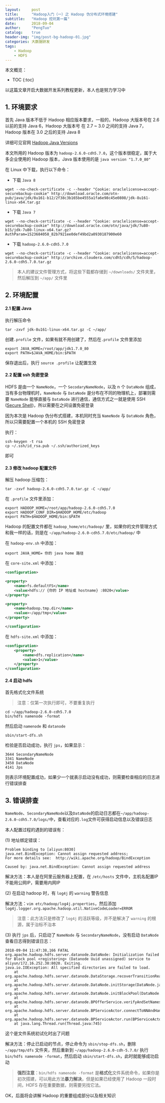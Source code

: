 ```yaml
---
layout:     post
title:      "Hadoop入门（一）之 Hadoop 伪分布式环境搭建"
subtitle:   "Hadoop 挖坑第一篇"
date:       2018-09-04
author:     "PengTuo"
catalog:    true
header-img: "img/post-bg-hadoop-01.jpg"
categories: 大数据研发
tags:
    - Hadoop
    - HDFS
---
```


本文概览：
* TOC
{:toc}

以这篇文章开启大数据开发系列教程更新，本人也是努力学习中

## 1. 环境要求
首先 Java 版本不低于 Hadoop 相应版本要求，一般的，Hadoop 大版本号在 2.6 以前的支持 Java 6，Hadoop 大版本号 在 2.7 ~ 3.0 之间的支持 Java 7，Hadoop 版本在 3.0 之后的支持 Java 8

详细可见官网 [Hadoop Java Versions](https://wiki.apache.org/hadoop/HadoopJavaVersions)

本文所用的 Hadoop 版本为 `hadoop-2.6.0-cdh5.7.0`，这个版本很稳定，属于大多企业使用的 Hadoop 版本，Java 版本使用的是 `java version "1.7.0_80"`

在 Linux 中下载，执行以下命令：

- 下载 `Java 8`
```shell
wget --no-check-certificate -c --header "Cookie: oraclelicense=accept-securebackup-cookie" http://download.oracle.com/otn-pub/java/jdk/8u161-b12/2f38c3b165be4555a1fa6e98c45e0808/jdk-8u161-linux-x64.tar.gz
```

- 下载 `Java 7`
```shell
wget --no-check-certificate -c --header "Cookie: oraclelicense=accept-securebackup-cookie" http://download.oracle.com/otn/java/jdk/7u80-b15/jdk-7u80-linux-x64.tar.gz?AuthParam=1523684058_82b7921ee0def49bd2a0930187900e60
```

- 下载 `hadoop-2.6.0-cdh5.7.0`
```shell
wget --no-check-certificate -c --header "Cookie: oraclelicense=accept-securebackup-cookie" http://archive.cloudera.com/cdh5/cdh/5/hadoop-2.6.0-cdh5.7.0.tar.gz
```

> 本人的建议文件管理方式，将这些下载都存储到 `~/downloads/` 文件夹里，然后解压到 `~/app/` 文件里

## 2. 环境配置
#### 2.1 配置 Java
执行解压命令

```shell
tar -zxvf jdk-8u161-linux-x64.tar.gz -C ~/app/
```

创建`.profile` 文件，如果有就不用创建了，然后在`.profile` 文件里添加

```shell
export JAVA_HOME=/root/app/jdk1.7.0_80
export PATH=$JAVA_HOME/bin:$PATH
```

保存退出后，执行 `source .profile` 让配置生效

#### 2.2 配置 ssh 免密登录
HDFS 是由一个 `NameNode`，一个 `SecodaryNameNode`，以及 n 个 `DataNode` 组成，当有多台物理机时，`NameNode` 与 `DataNode` 是分布在不同的物理机上，部署则需要 `NameNode` 能够直接与 `DataNode` 进行通信，通信方式之一就是使用 SSH ([Secure Shell](https://baike.baidu.com/item/Secure%20Shell))，所以需要在之间设置免密登录

因为本次是 Hadoop 伪分布式搭建，本机同时充当 `NameNode` 与 `DataNode` 角色，所以只需要配置一个本机的 SSH 免密登录

执行：
```shell
ssh-keygen -t rsa
cp ~/.ssh/id_rsa.pub ~/.ssh/authorized_keys
```
即可

#### 2.3 修改 hadoop 配置文件
解压 hadoop 压缩包：

```shell
tar -zxvf hadoop-2.6.0-cdh5.7.0.tar.gz -C ~/app/
```

在 `.profile` 文件里添加：
```shell
export HADOOP_HOME=/root/app/hadoop-2.6.0-cdh5.7.0
export HADOOP_CONF_DIR=$HADOOP_HOME/etc/hadoop
export PATH=$HADOOP_HOME/bin:$PATH
```

Hadoop 的配置文件都在 `hadoop_home/etc/hadoop/` 里，如果你的文件管理方式和我一样的话，则是在 `~/app/hadoop-2.6.0-cdh5.7.0/etc/hadoop/` 中

在 `hadoop-env.sh` 中添加：
```shell
export JAVA_HOME= 你的 java home 路径
```

在 `core-site.xml` 中添加：
```xml
<configuration>

<property>
    <name>fs.defaultFS</name>
    <value>hdfs:// {你的 IP 地址或 hostname} :8020</value>
</property>

<property>
    <name>hadoop.tmp.dir</name>
    <value>~/app/tmp</value>
</property>

</configuration>
```

在 `hdfs-site.xml` 中添加：
```xml
<configuration>
    <property>
        <name>dfs.replication</name>
        <value>1</value>
    </property>
</configuration>
```

#### 2.4 启动 hdfs
首先格式化文件系统

> 注意：仅第一次执行即可，不要重复执行

```shell
cd ~/app/hadoop-2.6.0-cdh5.7.0
bin/hdfs namenode -format
```

然后启动 `namenode` 和 `datanode`

```shell
sbin/start-dfs.sh
```

检验是否启动成功，执行 `jps`，如果显示：

```shell
3644 SecondaryNameNode
3341 NameNode
3450 DataNode
4141 Jps
```

则表示环境配置成功，如果少一个就表示启动没有成功，则需要检查相应的日志进行错误排查

## 3. 错误排查
`NameNode`、`SecondaryNameNode`以及`DataNode`的启动日志都在`~/app/hadoop-2.6.0-cdh5.7.0/logs/`中，查看对应的`.log`文件可获得启动信息以及错误日志

本人配置过程的遇到的错误有：

(1) 地址绑定错误：
```
Problem binding to [aliyun:8030] 
java.net.BindException: Cannot assign requested address; 
For more details see:  http://wiki.apache.org/hadoop/BindException

Caused by: java.net.BindException: Cannot assign requested address
```
解决方法：本人是在阿里云服务器上配置，在 `/etc/hosts` 文件中，主机名配置IP不能用公网IP，需要用内网IP

(2) 在启动 hadoop 时，有 `log4j` 的 `warning` 警告信息

解决方法：`vim etc/hadoop/log4j.properties`，然后添加 `log4j.logger.org.apache.hadoop.util.NativeCodeLoader=ERROR`

> 注意：此方法只是修改了 `log4j` 的活跃等级，并不是解决了 `warning` 的根源，属于治标不治本

(3) 执行 `jps` 后，只启动了 `NameNode` 与 `SecondaryNameNode`，没有启动 `DataNode`
查看日志得到错误日志：
```
2018-09-04 11:47:38,166 FATAL org.apache.hadoop.hdfs.server.datanode.DataNode: Initialization failed for Block pool <registering> (Datanode Uuid unassigned) service to aliyun/172.16.252.38:8020. Exiting.
java.io.IOException: All specified directories are failed to load.
	at org.apache.hadoop.hdfs.server.datanode.DataStorage.recoverTransitionRead(DataStorage.java:478)
	at org.apache.hadoop.hdfs.server.datanode.DataNode.initStorage(DataNode.java:1394)
	at org.apache.hadoop.hdfs.server.datanode.DataNode.initBlockPool(DataNode.java:1355)
	at org.apache.hadoop.hdfs.server.datanode.BPOfferService.verifyAndSetNamespaceInfo(BPOfferService.java:317)
	at org.apache.hadoop.hdfs.server.datanode.BPServiceActor.connectToNNAndHandshake(BPServiceActor.java:228)
	at org.apache.hadoop.hdfs.server.datanode.BPServiceActor.run(BPServiceActor.java:829)
	at java.lang.Thread.run(Thread.java:745)
```

这个是文件系统初试化时出了问题

解决方法：停止已启动的节点，停止命令为 `sbin/stop-dfs.sh`，删除 `~/app/tmp/dfs` 文件夹，然后重新到 `~/app/hadoop-2.6.0-cdh-5.7.0/` 执行 `bin/hdfs namenode -format`，然后启动 `sbin/start-dfs.sh`，此时就能够成功启动

> **强烈注意**：`bin/hdfs namenode -format` 是**格式化**文件系统命令，如果你是初次搭建，可以用此方法**暴力解决**，但是如果已经使用了 Hadoop 一段时间，HDFS 存在重要数据，则需要另找它法。

OK，后面将会讲解 Hadoop 的重要组成部分以及相关知识
